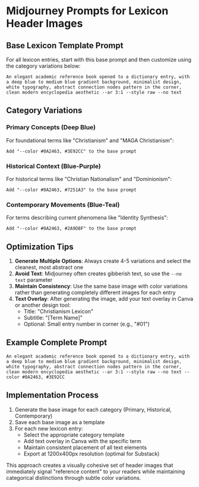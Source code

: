 # Midjourney Prompts for Lexicon Header Images

## Base Lexicon Template Prompt

For all lexicon entries, start with this base prompt and then customize using the category variations below:

```
An elegant academic reference book opened to a dictionary entry, with a deep blue to medium blue gradient background, minimalist design, white typography, abstract connection nodes pattern in the corner, clean modern encyclopedia aesthetic --ar 3:1 --style raw --no text
```

## Category Variations

### Primary Concepts (Deep Blue)
For foundational terms like "Christianism" and "MAGA Christianism":

```
Add "--color #0A2463, #3E92CC" to the base prompt
```

### Historical Context (Blue-Purple)
For historical terms like "Christian Nationalism" and "Dominionism":

```
Add "--color #0A2463, #7251A3" to the base prompt
```

### Contemporary Movements (Blue-Teal)
For terms describing current phenomena like "Identity Synthesis":

```
Add "--color #0A2463, #2A9D8F" to the base prompt
```

## Optimization Tips

1. **Generate Multiple Options**: Always create 4-5 variations and select the cleanest, most abstract one
2. **Avoid Text**: Midjourney often creates gibberish text, so use the `--no text` parameter
3. **Maintain Consistency**: Use the same base image with color variations rather than generating completely different images for each entry
4. **Text Overlay**: After generating the image, add your text overlay in Canva or another design tool:
   - Title: "Christianism Lexicon"
   - Subtitle: "[Term Name]"
   - Optional: Small entry number in corner (e.g., "#01")

## Example Complete Prompt

```
An elegant academic reference book opened to a dictionary entry, with a deep blue to medium blue gradient background, minimalist design, white typography, abstract connection nodes pattern in the corner, clean modern encyclopedia aesthetic --ar 3:1 --style raw --no text --color #0A2463, #3E92CC
```

## Implementation Process

1. Generate the base image for each category (Primary, Historical, Contemporary)
2. Save each base image as a template
3. For each new lexicon entry:
   - Select the appropriate category template
   - Add text overlay in Canva with the specific term
   - Maintain consistent placement of all text elements
   - Export at 1200x400px resolution (optimal for Substack)

This approach creates a visually cohesive set of header images that immediately signal "reference content" to your readers while maintaining categorical distinctions through subtle color variations.
